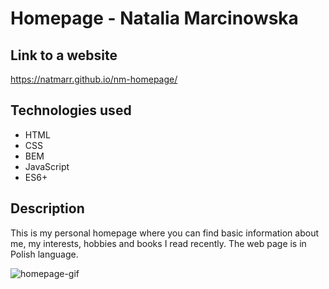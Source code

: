 # Homepage - Natalia Marcinowska 
## Link to a website
https://natmarr.github.io/nm-homepage/
## Technologies used
- HTML
- CSS
- BEM
- JavaScript
- ES6+ 
## Description
This is my personal homepage where you can find basic information about me, my interests, hobbies and books I read recently. The web page is in Polish language. 

![homepage-gif](https://s10.gifyu.com/images/homepage.gif)


